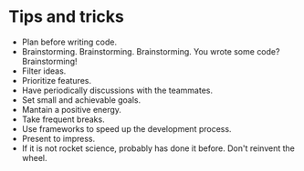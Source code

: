 # Tips and tricks

- Plan before writing code.
- Brainstorming. Brainstorming. Brainstorming. You wrote some code? Brainstorming!
- Filter ideas.
- Prioritize features. 
- Have periodically discussions with the teammates.
- Set small and achievable goals.
- Mantain a positive energy.
- Take frequent breaks.
- Use frameworks to speed up the development process.
- Present to impress.
- If it is not rocket science, probably has done it before. Don't reinvent the wheel.